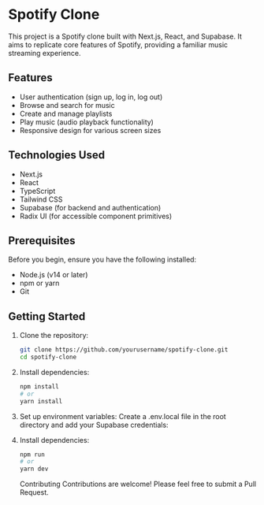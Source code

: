 # Spotify Clone

This project is a Spotify clone built with Next.js, React, and Supabase. It aims to replicate core features of Spotify, providing a familiar music streaming experience.

## Features

- User authentication (sign up, log in, log out)
- Browse and search for music
- Create and manage playlists
- Play music (audio playback functionality)
- Responsive design for various screen sizes

## Technologies Used

- Next.js
- React
- TypeScript
- Tailwind CSS
- Supabase (for backend and authentication)
- Radix UI (for accessible component primitives)

## Prerequisites

Before you begin, ensure you have the following installed:
- Node.js (v14 or later)
- npm or yarn
- Git

## Getting Started

1. Clone the repository:
   ```bash
   git clone https://github.com/yourusername/spotify-clone.git
   cd spotify-clone
   ```
2. Install dependencies:
    ```bash
    npm install
    # or
    yarn install
    ```
3. Set up environment variables:
Create a .env.local file in the root directory and add your Supabase credentials:

4. Install dependencies:
    ```bash
    npm run
    # or
    yarn dev
    ```

    Contributing
Contributions are welcome! Please feel free to submit a Pull Request.

